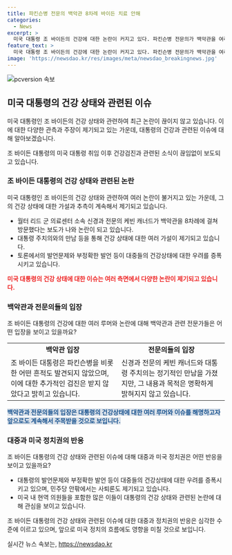 ```yaml
---
title: 파킨슨병 전문의 백악관 8차례 바이든 치료 안해
categories:
  - News
excerpt: >
  미국 대통령 조 바이든의 건강에 대한 논란이 커지고 있다. 파킨슨병 전문의가 백악관을 여러 차례 방문한 사실이 알려지면서 바이든 대통령의 건강 상태에 대한 의혹이 불거졌다. 백악관은 이를 부인했지만, 미국 언론은 이에 대한 의문을 제기하고 있다. 바이든 대통령은 최근 TV 토론에서 발언에 불안한 모습을 보여 인지력 우려에 휩싸였으며, 일부 의원들은 그의 대선 후보직에서의 사퇴를 요구하고 있다.
feature_text: >
  미국 대통령 조 바이든의 건강에 대한 논란이 커지고 있다. 파킨슨병 전문의가 백악관을 여러 차례 방문한 사실이 알려지면서 바이든 대통령의 건강 상태에 대한 의혹이 불거졌다. 백악관은 이를 부인했지만, 미국 언론은 이에 대한 의문을 제기하고 있다. 바이든 대통령은 최근 TV 토론에서 발언에 불안한 모습을 보여 인지력 우려에 휩싸였으며, 일부 의원들은 그의 대선 후보직에서의 사퇴를 요구하고 있다.
image: 'https://newsdao.kr/res/images/meta/newsdao_breakingnews.jpg'
---
```


<p><img src="https://newsdao.kr/res/images/meta/newsdao_breakingnews.jpg" alt="pcversion 속보" /></p>

<h2 data-ke-size="size26">미국 대통령의 건강 상태와 관련된 이슈</h2>

<p>미국 대통령인 조 바이든의 건강 상태와 관련하여 최근 논란이 끊이지 않고 있습니다. 이에 대한 다양한 관측과 주장이 제기되고 있는 가운데, 대통령의 건강과 관련된 이슈에 대해 알아보겠습니다.</p>

<p data-ke-size="size16">조 바이든 대통령의 미국 대통령 취임 이후 건강검진과 관련된 소식이 끊임없이 보도되고 있습니다.</p>

<h3 data-ke-size="size24">조 바이든 대통령의 건강 상태와 관련된 논란</h3>

<p>미국 대통령인 조 바이든의 건강 상태와 관련하여 여러 논란이 불거지고 있는 가운데, 그의 건강 상태에 대한 가설과 추측이 계속해서 제기되고 있습니다.</p>

<ul>
  <li>월터 리드 군 의료센터 소속 신경과 전문의 케빈 캐너드가 백악관을 8차례에 걸쳐 방문했다는 보도가 나와 논란이 되고 있습니다.</li>
  <li>대통령 주치의와의 만남 등을 통해 건강 상태에 대한 여러 가설이 제기되고 있습니다.</li>
  <li>토론에서의 발언문제와 부정확한 발언 등이 대중들의 건강상태에 대한 우려를 증폭시키고 있습니다.</li>
</ul>

<p><b><span style="color: #ee2323;">미국 대통령의 건강 상태에 대한 이슈는 여러 측면에서 다양한 논란이 제기되고 있습니다.</span></b></p>

<h3 data-ke-size="size24">백악관과 전문의들의 입장</h3>

<p>조 바이든 대통령의 건강에 대한 여러 루머와 논란에 대해 백악관과 관련 전문가들은 어떤 입장을 보이고 있을까요?</p>

<table>
  <tr>
    <td style="text-align: center; height: 17px;"><b>백악관 입장</b></td>
    <td style="text-align: center; height: 17px;"><b>전문의들의 입장</b></td>
  </tr>
  <tr>
    <td>조 바이든 대통령은 파킨슨병을 비롯한 어떤 흔적도 발견되지 않았으며, 이에 대한 추가적인 검진은 받지 않았다고 밝히고 있습니다.</td>
    <td>신경과 전문의 케빈 캐너드와 대통령 주치의는 정기적인 만남을 가졌지만, 그 내용과 목적은 명확하게 밝혀지지 않고 있습니다.</td>
  </tr>
</table>

<p><b><span style="background-color: #21538527; color: #1a5490;">백악관과 전문의들의 입장은 대통령의 건강상태에 대한 여러 루머와 이슈를 해명하고자 앞으로도 계속해서 주목받을 것으로 보입니다.</span></b></p>

<h3 data-ke-size="size24">대중과 미국 정치권의 반응</h3>

<p>조 바이든 대통령의 건강 상태와 관련된 이슈에 대해 대중과 미국 정치권은 어떤 반응을 보이고 있을까요?</p>

<ul>
  <li>대통령의 발언문제와 부정확한 발언 등이 대중들의 건강상태에 대한 우려를 증폭시키고 있으며, 민주당 안팎에서는 사퇴론도 제기되고 있습니다.</li>
  <li>미국 내 현역 의원들을 포함한 많은 이들이 대통령의 건강 상태와 관련된 논란에 대해 관심을 보이고 있습니다.</li>
</ul>

<p data-ke-size="size16">조 바이든 대통령의 건강 상태와 관련된 이슈에 대한 대중과 정치권의 반응은 심각한 수준에 이르고 있으며, 앞으로 미국 정치의 흐름에도 영향을 미칠 것으로 보입니다.</p>
실시간 뉴스 속보는, <a href="https://newsdao.kr" rel="dofollow">https://newsdao.kr</a>


